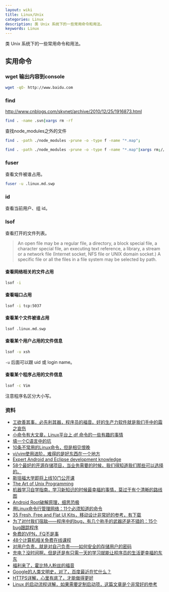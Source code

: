 ```yaml
---
layout: wiki
title: Linux/Unix
categories: Linux
description: 类 Unix 系统下的一些常用命令和用法。
keywords: Linux
---
```


类 Unix 系统下的一些常用命令和用法。

## 实用命令

### wget 输出内容到console
```sh
wget -qO- http://www.baidu.com
```

### find
<http://www.cnblogs.com/skynet/archive/2010/12/25/1916873.html>
```sh
find . -name .svn|xargs rm -rf
```
查找node_modules之外的文件
```sh
find . -path ./node_modules -prune -o -type f -name "*.map";

find . -path ./node_modules -prune -o -type f -name "*.map"|xargs rm;//删除文件
```

### fuser

查看文件被谁占用。

```sh
fuser -u .linux.md.swp
```

### id

查看当前用户、组 id。

### lsof

查看打开的文件列表。

> An  open  file  may  be  a  regular  file,  a directory, a block special file, a character special file, an executing text reference, a library, a stream or a network file (Internet socket, NFS file or UNIX domain socket.)  A specific file or all the files in a file system may be selected by path.

#### 查看网络相关的文件占用

```sh
lsof -i
```

#### 查看端口占用

```sh
lsof -i tcp:5037
```

#### 查看某个文件被谁占用

```sh
lsof .linux.md.swp
```

#### 查看某个用户占用的文件信息

```sh
lsof -u xsh
```

`-u` 后面可以跟 uid 或 login name。

#### 查看某个程序占用的文件信息

```sh
lsof -c Vim
```

注意程序名区分大小写。

### 资料
- [工欲善其事，必先利其器，程序员的福音。好的生产力软件就是我们手中的霜之哀伤](http://typeof.net/c/cn-scott-hanselmans-2014-ultimate-developer-and-power-user-s-tool-list-for-windows.html)
- [小命令有大文章，Linux平台上 df 命令的一些有趣的事情](http://blog.tankywoo.com/blog/2014/01/28/some-problems-about-df-command/)
- [填一个C语言中的坑](http://blog.jobbole.com/57822/)
- [10条不常用的Linux命令，但是相见恨晚 ](http://www.lembed.com/10%E6%9D%A1%E4%B8%8D%E5%B8%B8%E7%94%A8%E7%9A%84linux%E5%91%BD%E4%BB%A4/)
- [vi/vim使用进阶，难得的是好东西在一个地方 ](http://easwy.com/blog/archives/advanced-vim-skills-catalog/)
- [Expert Android and Eclipse development knowledge ](http://www.vogella.com/tutorials/)
- [58个最好的开源存储项目，当业务需要的时候，我们得知道我们那些可以选择的。 ](http://www.lembed.com/58%E4%B8%AA%E6%9C%80%E5%A5%BD%E7%9A%84%E5%BC%80%E6%BA%90%E5%AD%98%E5%82%A8%E9%A1%B9%E7%9B%AE/)
- [斯坦福大学即将上线10门公开课 ](http://www.usit365.com/standfor-online-2014-02/ )
- [The Art of Unix Programming ](http://catb.org/esr/writings/taoup/html/)
- [机器学习自学指南，学习新知识的时候最幸福的事情，莫过于有个清晰的路线图 ](http://blog.jobbole.com/58937/)
- [Android Root破解原理，细思恐极 ](http://www.oschina.net/question/12_58383)
- [用Linux命令行管理网络：11个必须知道的命令 ](http://www.geekfan.net/7192/)
- [35 Fresh, Free and Flat UI Kits，移动设计非常好的参考，有下载 ](http://www.splashnology.com/article/fresh-free-flat-ui-kits/9845/)
- [为了对付我们宿敌——程序中的bug，有几个称手的武器还是不错的：15个bug跟踪程序 ](http://www.cnblogs.com/oooweb/p/best-15-bug-tracking-applications.html)
- [免费的VPN，FQ不是事 ](http://jianshu.io/p/f783122bc249)
- [48个计算机相关免费在线课程 ](http://www.reddit.com/r/learnprogramming/comments/1zms0p/heres_a_list_of_48_free_online_programmingcs/)
- [对用户负责，就是对自己负责——如何安全的存储用户的密码 ](http://www.freebuf.com/articles/web/28527.html)
- [充电？没时间啊，但是还是有只需一天的学习就能让程序员的生活更幸福的东东 ](http://www.cnblogs.com/vamei/p/3458615.html)
- [福利来了，霍比特人粉丝的福音 ](http://middle-earth.thehobbit.com/)
- [Google的人类文明史，对了，百度最近在忙什么？](http://www.google.com/culturalinstitute/home?view=fullscreen)
- [HTTPS详解，心里有底了，才能做得更好 ](http://blog.jobbole.com/45530/)
- [Linux 的启动流程详解，如果需要定制启动项，这篇文章是个非常好的参考 ](http://www.ruanyifeng.com/blog/2013/08/linux_boot_process.html)
